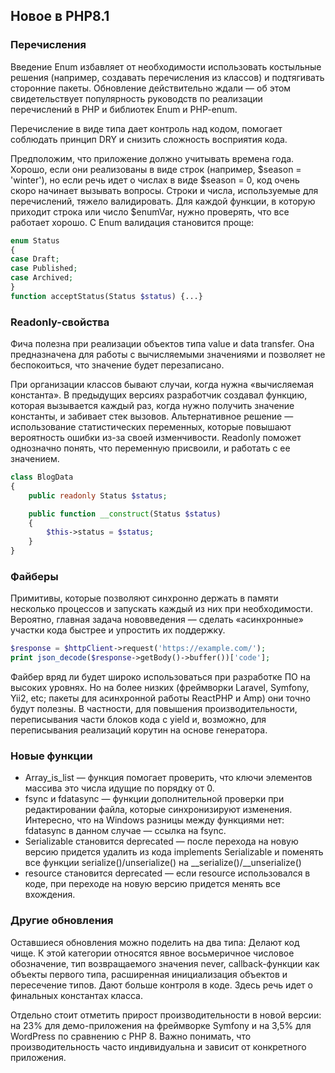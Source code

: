 ## Новое в PHP8.1

### Перечисления
Введение Enum избавляет от необходимости использовать костыльные решения (например, создавать перечисления из классов) и подтягивать сторонние пакеты. Обновление действительно ждали — об этом свидетельствует популярность руководств по реализации перечислений в PHP и библиотек Enum и PHP-enum.

Перечисление в виде типа дает контроль над кодом, помогает соблюдать принцип DRY и снизить сложность восприятия кода.

Предположим, что приложение должно учитывать времена года. Хорошо, если они реализованы в виде строк (например, $season = 'winter'), но если речь идет о числах в виде $season = 0, код очень скоро начинает вызывать вопросы. Строки и числа, используемые для перечислений, тяжело валидировать. Для каждой функции, в которую приходит строка или число $enumVar, нужно проверять, что все работает хорошо. С Enum валидация становится проще:

````php
enum Status
{
case Draft;
case Published;
case Archived;
}
function acceptStatus(Status $status) {...}
````

### Readonly-свойства
Фича полезна при реализации объектов типа value и data transfer. Она предназначена для работы с вычисляемыми значениями и позволяет не беспокоиться, что значение будет перезаписано.

При организации классов бывают случаи, когда нужна «вычисляемая константа». В предыдущих версиях разработчик создавал функцию, которая вызывается каждый раз, когда нужно получить значение константы, и забивает стек вызовов. Альтернативное решение — использование статистических переменных, которые повышают вероятность ошибки из-за своей изменчивости. Readonly поможет однозначно понять, что переменную присвоили, и работать с ее значением.

````php
class BlogData
{
    public readonly Status $status;

    public function __construct(Status $status)
    {
        $this->status = $status;
    }
}
````

### Файберы

Примитивы, которые позволяют синхронно держать в памяти несколько процессов и запускать каждый из них при необходимости. Вероятно, главная задача нововведения — сделать «асинхронные» участки кода быстрее и упростить их поддержку.

````php
$response = $httpClient->request('https://example.com/');
print json_decode($response->getBody()->buffer())['code'];
````

Файбер вряд ли будет широко использоваться при разработке ПО на высоких уровнях. Но на более низких (фреймворки Laravel, Symfony, Yii2, etc; пакеты для асинхронной работы ReactPHP и Amp) они точно будут полезны. В частности, для повышения производительности, переписывания части блоков кода с yield и, возможно, для переписывания реализаций корутин на основе генератора.

### Новые функции
- Array_is_list — функция помогает проверить, что ключи элементов массива это числа идущие по порядку от 0.
- fsync и fdatasync — функции дополнительной проверки при редактировании файла, которые синхронизируют изменения. Интересно, что на Windows разницы между функциями нет: fdatasync в данном случае — ссылка на fsync.
- Serializable становится deprecated — после перехода на новую версию придется удалить из кода implements Serializable и поменять все функции serialize()/unserialize() на __serialize()/__unserialize()
- resource становится deprecated — если resource использовался в коде, при переходе на новую версию придется менять все вхождения.

### Другие обновления
Оставшиеся обновления можно поделить на два типа:
Делают код чище. К этой категории относятся явное восьмеричное числовое обозначение, тип возвращаемого значения never, callback-функции как объекты первого типа, расширенная инициализация объектов и пересечение типов.
Дают больше контроля в коде. Здесь речь идет о финальных константах класса.

Отдельно стоит отметить прирост производительности в новой версии: на 23% для демо-приложения на фреймворке Symfony и на 3,5% для WordPress по сравнению с PHP 8. Важно понимать, что производительность часто индивидуальна и зависит от конкретного приложения.

